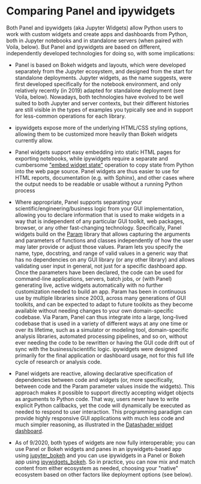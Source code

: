 # Comparing Panel and ipywidgets

Both Panel and ipywidgets (aka Jupyter Widgets) allow Python users to work with custom widgets and create apps and dashboards from Python, both in Jupyter notebooks and in standalone servers (when paired with Voila, below). But Panel and ipywidgets are based on different, independently developed technologies for doing so, with some implications:

- Panel is based on Bokeh widgets and layouts, which were developed separately from the Jupyter ecosystem, and designed from the start for standalone deployments. Jupyter widgets, as the name suggests, were first developed specifically for the notebook environment, and only relatively recently (in 2019) adapted for standalone deployment (see Voila, below). Nowadays, both technologies have evolved to be well suited to both Jupyter and server contexts, but their different histories are still visible in the types of examples you typically see and in support for less-common operations for each library.

- ipywidgets expose more of the underlying HTML/CSS styling options, allowing them to be customized more heavily than Bokeh widgets currently allow.

- Panel widgets support easy embedding into static HTML pages for exporting notebooks, while ipywidgets require a separate and cumbersome ["embed widget state"](https://ipywidgets.readthedocs.io/en/latest/embedding.html) operation to copy state from Python into the web page source. Panel widgets are thus easier to use for HTML reports, documentation (e.g. with Sphinx), and other cases where the output needs to be readable or usable without a running Python process

- Where appropriate, Panel supports separating your scientific/engineering/business logic from your GUI implementation, allowing you to declare information that is used to make widgets in a way that is independent of any particular GUI toolkit, web packages, browser, or any other fast-changing technology. Specifically, Panel widgets build on the [Param](https://param.pyviz.org) library that allows capturing the arguments and parameters of functions and classes independently of how the user may later provide or adjust those values. Param lets you specify the name, type, docstring, and range of valid values in a generic way that has no dependencies on any GUI library (or any other library) and allows validating user input in general, not just for a specific dashboard app. Once the parameters have been declared, the code can be used for command-line applications, servers, batch jobs, or (with Panel) generating live, active widgets automatically with no further customization needed to build an app. Param has been in continuous use by multiple libraries since 2003, across many generations of GUI toolkits, and can be expected to adapt to future toolkits as they become available without needing changes to your own domain-specific codebase. Via Param, Panel can thus integrate into a large, long-lived codebase that is used in a variety of different ways at any one time or over its lifetime, such as a simulator or modeling tool, domain-specific analysis libraries, automated processing pipelines, and so on, without ever needing the code to be rewritten or having the GUI code drift out of sync with the business/scientific logic. ipywidgets were designed primarily for the final application or dashboard usage, not for this full life cycle of research or analysis code.

- Panel widgets are reactive, allowing declarative specification of dependencies between code and widgets (or, more specifically, between code and the Param parameter values inside the widgets). This approach makes it possible to support directly accepting widget objects as arguments to Python code. That way, users never have to write explicit Python callbacks, yet the code will dynamically be executed as needed to respond to user interaction. This programming paradigm can provide highly responsive GUI applications with much less code and much simpler reasoning, as illustrated in the [Datashader widget dashboard](https://anaconda.org/jbednar/dashboard_barewidgets/notebook).

- As of 9/2020, both types of widgets are now fully interoperable; you can use Panel or Bokeh widgets and panes in an ipywidgets-based app using [jupyter_bokeh](https://github.com/bokeh/jupyter_bokeh) and you can use ipywidgets in a Panel or Bokeh app using [ipywidgets_bokeh](https://github.com/bokeh/ipywidgets_bokeh).  So in practice, you can now mix and match content from either ecosystem as needed, choosing your "native" ecosystem based on other factors like deployment options (see below).
